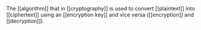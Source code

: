 The [[algorithm]] that in [[cryptography]] is used to convert [[plaintext]] into [[ciphertext]] using an [[encryption key]] and vice versa ([[encryption]] and [[decryption]]).
